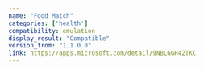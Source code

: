 ```yaml
---
name: "Food Match"
categories: ['health']
compatibility: emulation
display_result: "Compatible"
version_from: "1.1.0.0"
link: https://apps.microsoft.com/detail/9NBLGGH42TKC
---
```

